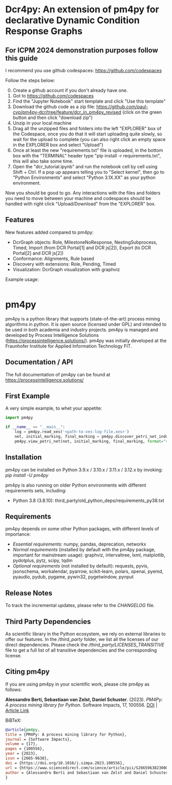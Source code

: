 # Dcr4py: An extension of pm4py for declarative Dynamic Condition Response Graphs

## For ICPM 2024 demonstration purposes follow this guide

I recommend you use github codespaces: https://github.com/codespaces

Follow the steps below:

0. Create a github account if you don't already have one.
1. Got to https://github.com/codespaces
2. Find the "Jupyter Notebook" start template and click "Use this template"
3. Download the github code as a zip file: https://github.com/paul-cvp/pm4py-dcr/tree/feature/dcr_in_pm4py_revised (click on the green button and then click "download zip")
4. Unzip in your local machine
5. Drag all the unzipped files and folders into the left "EXPLORER" box of the Codespace, once you do that it will start uploading quite slowly, so wait for the upload to complete (you can also right click an empty space in the EXPLORER box and select "Upload")
6. Once at least the new "requirements.txt" file is uploaded, in the bottom box with the "TERMINAL" header type "pip install -r requirements.txt", this will also take some time.
7. Open the "dcr_tutorial.ipynb" and run the notebook cell by cell using Shift + Ctrl. If a pop up appears telling you to "Select kernel", then go to "Python Environments" and select "Python 3.1X.XX" as your python environment. 

Now you should be good to go. Any interactions with the files and folders you need to move between your machine and codespaces should be handled with right click "Upload/Download" from the "EXPLORER" box.

## Features

New features added compared to pm4py:
* DcrGraph objects: Role, MilestoneNoResponse, NestingSubprocess, Timed, Import (from DCR Portal[1] and DCR js[2]), Export (to DCR Portal[2] and DCR js[2])
* Conformance: Alignments, Rule based
* Discovery with extensions: Role, Pending, Timed
* Visualization: DcrGraph visualization with graphviz
 
Example usage:
```python

```

# pm4py
pm4py is a python library that supports (state-of-the-art) process mining algorithms in python. 
It is open source (licensed under GPL) and intended to be used in both academia and industry projects.
pm4py is managed and developed by Process Intelligence Solutions (https://processintelligence.solutions/).
pm4py was initially developed at the Fraunhofer Institute for Applied Information Technology FIT.

## Documentation / API
The full documentation of pm4py can be found at https://processintelligence.solutions/

## First Example
A very simple example, to whet your appetite:

```python
import pm4py

if __name__ == "__main__":
    log = pm4py.read_xes('<path-to-xes-log-file.xes>')
    net, initial_marking, final_marking = pm4py.discover_petri_net_inductive(log)
    pm4py.view_petri_net(net, initial_marking, final_marking, format="svg")
```

## Installation
pm4py can be installed on Python 3.9.x / 3.10.x / 3.11.x / 3.12.x by invoking:
*pip install -U pm4py*

pm4py is also running on older Python environments with different requirements sets, including:
- Python 3.8 (3.8.10): third_party/old_python_deps/requirements_py38.txt

## Requirements
pm4py depends on some other Python packages, with different levels of importance:
* *Essential requirements*: numpy, pandas, deprecation, networkx
* *Normal requirements* (installed by default with the pm4py package, important for mainstream usage): graphviz, intervaltree, lxml, matplotlib, pydotplus, pytz, scipy, tqdm
* *Optional requirements* (not installed by default): requests, pyvis, jsonschema, workalendar, pyarrow, scikit-learn, polars, openai, pyemd, pyaudio, pydub, pygame, pywin32, pygetwindow, pynput

## Release Notes
To track the incremental updates, please refer to the *CHANGELOG* file.

## Third Party Dependencies
As scientific library in the Python ecosystem, we rely on external libraries to offer our features.
In the */third_party* folder, we list all the licenses of our direct dependencies.
Please check the */third_party/LICENSES_TRANSITIVE* file to get a full list of all transitive dependencies and the corresponding license.

## Citing pm4py
If you are using pm4py in your scientific work, please cite pm4py as follows:

**Alessandro Berti, Sebastiaan van Zelst, Daniel Schuster**. (2023). *PM4Py: A process mining library for Python*. Software Impacts, 17, 100556. [DOI](https://doi.org/10.1016/j.simpa.2023.100556) | [Article Link](https://www.sciencedirect.com/science/article/pii/S2665963823000933)

BiBTeX:

```bibtex
@article{pm4py,  
title = {PM4Py: A process mining library for Python},  
journal = {Software Impacts},  
volume = {17},  
pages = {100556},  
year = {2023},  
issn = {2665-9638},  
doi = {https://doi.org/10.1016/j.simpa.2023.100556},  
url = {https://www.sciencedirect.com/science/article/pii/S2665963823000933},  
author = {Alessandro Berti and Sebastiaan van Zelst and Daniel Schuster},  
}
```

